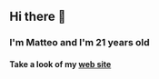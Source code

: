 ## Hi there 👋
### I'm Matteo and I'm 21 years old
#### Take a look of my [web site](https://matteogenna.github.io/mysite/)
